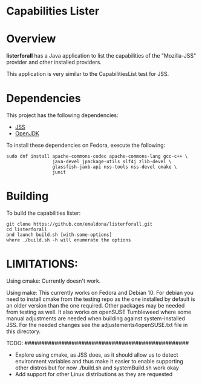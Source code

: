 Capabilities Lister
========================================

Overview
========================================

**listerforall** has a Java application to list the capabilities
of the "Mozilla-JSS" provider and other installed providers.

This application is very similar to the CapabilitiesList test for JSS.


Dependencies
========================================

This project has the following dependencies:

 - [JSS](https://github.com/dogtagpki/jss)
 - [OpenJDK](https://openjdk.java.net/)

To install these dependencies on Fedora, execute the following:

    sudo dnf install apache-commons-codec apache-commons-lang gcc-c++ \
                     java-devel jpackage-utils slf4j zlib-devel \
                     glassfish-jaxb-api nss-tools nss-devel cmake \
                     junit

Building
========================================
To build the capabilities lister:

    git clone https://github.com/emaldona/listerforall.git
    cd listerforall
    and launch build.sh [with-some-options]
    where ./build.sh -h will enumerate the options

LIMITATIONS:
========================================
Using cmake:
Currently doesn't work.

Using make:
This currently works on Fedora and Debian 10. For debian you need to install cmake
from the testing repo as the one installed by default is an older version than
the one required. Other packages may be needed from testing as well.
It also works on openSUSE Tumbleweed where some manual adjustments are needed
when building against system-installed JSS. For the needed changes
see the adjustements4openSUSE.txt file in this directory.

TODO:
#################################################
- Explore using cmake, as JSS does, as it should allow us to detect environment
  variables and thus make it easier to enable supporting other distros
  but for now ./build.sh and systemBuild.sh work okay
- Add support for other Linux distributions as they are requested
